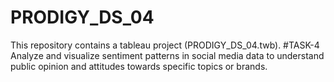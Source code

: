 # PRODIGY_DS_04
This repository contains a tableau project (PRODIGY_DS_04.twb).
#TASK-4
Analyze and visualize sentiment patterns in social media data to understand public opinion and attitudes towards specific topics or brands.
